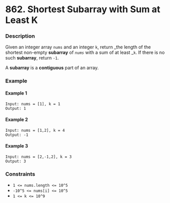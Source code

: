 # 862. Shortest Subarray with Sum at Least K

### Description

Given an integer array `nums` and an integer `k`, return _the length of the shortest non-empty **subarray** of _`nums`_ with a sum of at least _`k`. If there is no such **subarray**, return `-1`.

A **subarray** is a **contiguous** part of an array.

### Example

#### Example 1

```
Input: nums = [1], k = 1
Output: 1
```

#### Example 2

```
Input: nums = [1,2], k = 4
Output: -1
```

#### Example 3

```
Input: nums = [2,-1,2], k = 3
Output: 3
```

### Constraints

* `1 <= nums.length <= 10^5`
* `-10^5 <= nums[i] <= 10^5`
* `1 <= k <= 10^9`

